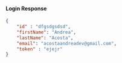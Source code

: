 #### Login Response 
```json
{
    "id" : "dfgsdgsdsd",
    "firstName": "Andrea",
    "lastName": "Acosta",
    "email": "acostaandreadev@gmail.com",
    "token" : "ejejr"
}
```